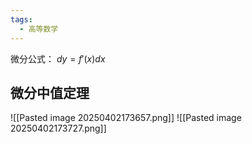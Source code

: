 ```yaml
---
tags:
  - 高等数学
---
```

微分公式： $dy=f'(x)dx$

##  微分中值定理
![[Pasted image 20250402173657.png]]
![[Pasted image 20250402173727.png]]

